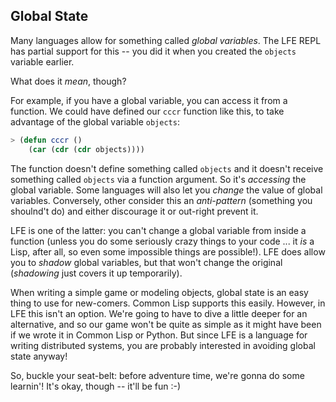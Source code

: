 ## Global State

Many languages allow for something called *global variables*. The LFE REPL has partial support for this -- you did it when you created the ``objects`` variable earlier.

What does it *mean*, though?

For example, if you have a global variable, you can access it from a function. We could have defined our ``cccr`` function like this, to take advantage of the global variable ``objects``:

```lisp
> (defun cccr ()
    (car (cdr (cdr objects))))
```

The function doesn't define something called ``objects`` and it doesn't receive something called ``objects`` via a function argument. So it's *accessing* the global variable. Some languages will also let you *change* the value of global variables. Conversely, other consider this an *anti-pattern* (something you shoulnd't do) and either discourage it or out-right prevent it.

LFE is one of the latter: you can't change a global variable from inside a function (unless you do some seriously crazy things to your code ... it *is* a Lisp, after all, so even some impossible things are possible!). LFE does allow you to *shadow* global variables, but that won't change the original (*shadowing* just covers it up temporarily).

When writing a simple game or modeling objects, global state is an easy thing to use for new-comers. Common Lisp supports this easily. However, in LFE this isn't an option. We're going to have to dive a little deeper for an alternative, and so our game won't be quite as simple as it might have been if we wrote it in Common Lisp or Python. But since LFE is a language for writing distributed systems, you are probably interested in avoiding global state anyway!

So, buckle your seat-belt: before adventure time, we're gonna do some learnin'!
It's okay, though -- it'll be fun :-)
